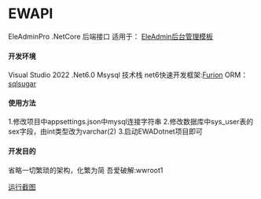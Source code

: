 # EWAPI
EleAdminPro .NetCore 后端接口
适用于： [EleAdmin后台管理模板](https://eleadmin.com/ "EleAdmin后台管理模板")


#### 开发环境
Visual Studio 2022 .Net6.0  Msysql
技术栈
net6快速开发框架:[Furion](https://dotnetchina.gitee.io/furion/docs/ "Furion")
ORM：[sqlsugar](https://www.donet5.com/Home/Doc "sqlsugar")


#### 使用方法
1.修改项目中appsettings.json中mysql连接字符串
2.修改数据库中sys_user表的sex字段，由int类型改为varchar(2)
3.启动EWADotnet项目即可


#### 开发目的
省略一切繁琐的架构，化繁为简
吾爱破解:wwroot1

[运行截图](https://node1.cdn.dfyun.com.cn:8888/f/6c98e31c0e24358988942c787c79282f535e03788fa4482978f3c2d8a41f100ea740763315cc3c526724204a30ddea7cca6d5db8e2076b03c97ad2886d1279962f77d976d4f6f39750d512c331276b3e73f1fd7d266f251dd53c39b9cea3dd9f72ddc5f8361941d3e6e8cdb6f84a9d792bec21cfb172c2b91dd34846041c2da464d25bd9e12a19d90fbb03399d5ee6f529490f8baf239056fe770b08f8503e3cc78f0862679b272a4f26a97a676176506667ba1756097fd888e91d3d96bc4bdcc9175ec69a1cb300673983450264db0378e98be7a79150b9b599e01c1cc1b22a.jpg?_expire=1667231999&_sign=4aae9714c487e00532afd32cb2db509b)

